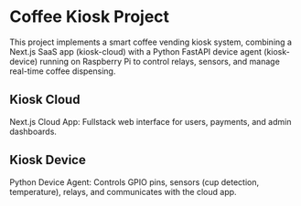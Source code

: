 # Coffee Kiosk Project

This project implements a smart coffee vending kiosk system, combining a Next.js SaaS app (kiosk-cloud) with a Python FastAPI device agent (kiosk-device) running on Raspberry Pi to control relays, sensors, and manage real-time coffee dispensing.

## Kiosk Cloud

Next.js Cloud App: Fullstack web interface for users, payments, and admin dashboards.

## Kiosk Device

Python Device Agent: Controls GPIO pins, sensors (cup detection, temperature), relays, and communicates with the cloud app.
